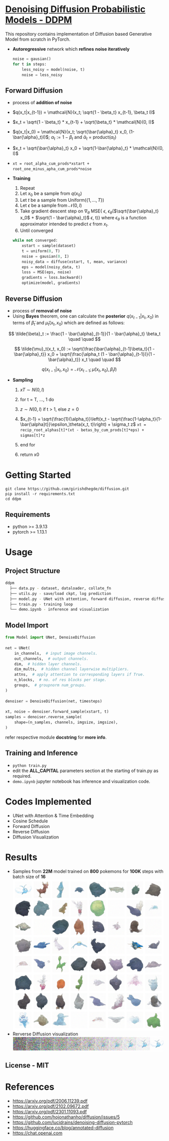 # [Denoising Diffusion Probabilistic Models - DDPM](https://arxiv.org/pdf/2006.11239.pdf)
This repository contains implementation of Diffusion based Generative Model from scratch in PyTorch.
* **Autoregressive** network which **refines** **noise iteratively**
    ```python
    noise = gausian()
    for t in steps:
        less_noisy = model(noise, t)
        noise = less_noisy
    ```

## Forward Diffusion
* process of **addition of noise**
* $q(x_t|x_{t-1}) = \mathcal{N}(x_t; \sqrt{1 - \beta_t} x_{t-1}, \beta_t I)$
* $x_t = \sqrt{1 - \beta_t} * x_{t-1} + \sqrt{\beta_t} * \mathcal{N}(0, I)$
* $q(x_t|x_0) = \mathcal{N}(x_t; \sqrt{\bar{\alpha}_t} x_0, (1-\bar{\alpha}_t)I)$; $\alpha_t := 1 - \beta_t$ and $\bar{\alpha}_t$ = product($\alpha_t$)
* $x_t =  \sqrt{\bar{\alpha}_t} x_0 + \sqrt{1-\bar{\alpha}_t} * \mathcal{N}(0, I)$ 
* `xt = root_alpha_cum_prods*xstart + root_one_minus_apha_cum_prods*noise`
* **Training**

    1. Repeat
    2. Let $x_0$ be a sample from $q(x_0)$
    3. Let $t$ be a sample from $\mathrm{Uniform}(\{1, \dotsc, T\})$
    4. Let $\epsilon$ be a sample from $\mathcal{N}(0, I)$
    5. Take gradient descent step on 
            $\nabla_\theta$ MSE{ $\epsilon$, $\epsilon_\theta$($\sqrt{\bar{\alpha}_t} x_0$ + $\sqrt{1 - \bar{\alpha}_t}$ $\epsilon$, t)}
            where $\epsilon_\theta$   is a function approximator intended to predict $\epsilon$ from $x_t$. 
    6. Until converged
    ```python
    while not converged:
        xstart = sample(dataset)
        t = uniform(0, T)
        noise = gausian(0, I)
        noisy_data = diffuse(xstart, t, mean, variance)
        eps = model(noisy_data, t)
        loss = MSE(eps, noise)
        gradients = loss.backward()
        optimize(model, gradients)
    ```


## Reverse Diffusion
* process of **removal of noise**
* Using **Bayes** theorem, one can calculate the **posterior** $q(x_{t-1} | x_t, x_0)$ in terms of $\tilde{\beta}_t$ and $\tilde{\mu}_t(x_t, x_0)$ which are defined as follows:

$$
\tilde{\beta}_t := \frac{1 - \bar{\alpha}_{t-1}}{1 - \bar{\alpha}_t} \beta_t \quad \quad 
$$

$$
\tilde{\mu}_t(x_t, x_0) := \sqrt{\frac{\bar{\alpha}_{t-1}\beta_t}{1 - \bar{\alpha}_t}} x_0 + \sqrt{\frac{\alpha_t (1 - \bar{\alpha}_{t-1})}{1 - \bar{\alpha}_t}} x_t \quad \quad 
$$

$$
q(x_{t-1} | x_t, x_0) = \mathcal{N}(x_{t-1}; \tilde{\mu}(x_t, x_0), \tilde{\beta}_t I) \quad \quad
$$
* **Sampling**

    1. $xT ∼ N(0, I)$
    2. for t = T, ..., 1 do
    3. $z ∼ N(0, I)$ if t > 1, else $z = 0$
    4. $x_{t-1} = \sqrt{\frac{1}{\alpha_t}}\left(x_t - \sqrt{\frac{1-\alpha_t}{1-\bar{\alpha}t}}\epsilon_\theta(x_t, t)\right) + \sigma_t z$
            `xt = recip_root_alphas[t]*(xt - betas_by_cum_prods[t]*eps) + sigmas[t]*z`

    5. end for
    6. return x0

# Getting Started

```shell
git clone https://github.com/girishdhegde/diffusion.git
pip install -r requirements.txt
cd ddpm
```

## Requirements
* python >= 3.9.13
* pytorch >= 1.13.1


# Usage
## Project Structure
```bash
ddpm
  ├── data.py - dataset, dataloader, collate_fn
  ├── utils.py - save/load ckpt, log prediction
  ├── model.py - UNet with attention, forward diffusion, reverse diffusion
  ├── train.py - training loop
  └── demo.ipynb - inference and visualization
```
## Model Import
```python
from Model import UNet, DenoiseDiffusion

net = UNet(
    in_channels,  # input image channels.
    out_channels,  # output channels.
    dim,  # hidden layer channels.
    dim_mults,  # hidden channel layerwise multipliers.
    attns,  # apply attention to corresponding layers if True.
    n_blocks,  # no. of res blocks per stage.
    groups,  # groupnorm num_groups.
)

denoiser = DenoiseDiffusion(net, timesteps)

xt, noise = denoiser.forward_sample(xstart, t)
samples = denoiser.reverse_sample(
    shape=(n_samples, channels, imgsize, imgsize), 
)
```
refer respective module **docstring** for **more info**.

## Training and Inference
* `python train.py`
* edit the **ALL_CAPITAL** parameters section at the starting of train.py as required. 
* `demo.ipynb` jupyter notebook has inference and visualization code.

# Codes Implemented
* UNet with Attention & Time Embedding
* Cosine Schedule
* Forward Diffusion
* Reverse Diffusion
* Diffusion Visualization

# Results
* Samples from **22M** model trained on **800** pokemons for **100K** steps with batch size of **16**
![samples](./assets/samples.png)
* Rerverse Diffusion visualization
![reverse diffusion](./assets/denoising.png)
## License - MIT

# References
* https://arxiv.org/pdf/2006.11239.pdf
* https://arxiv.org/pdf/2102.09672.pdf
* https://arxiv.org/pdf/2301.11093.pdf
* https://github.com/hojonathanho/diffusion/issues/5
* https://github.com/lucidrains/denoising-diffusion-pytorch
* https://huggingface.co/blog/annotated-diffusion
* https://chat.openai.com